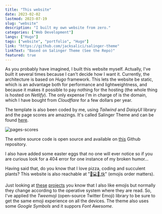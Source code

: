 ```yaml
---
title: "This website"
date: 2023-02-02
lastmod: 2023-07-19
slug: "website"
description: "I built my own website from zero."
categories: ["Web Development"]
langs: ["Hugo"]
tags: ["website", "portfolio", "Hugo"]
link: "https://github.com/jacksalici/salinger-theme"
linkText: "Based on Salinger Theme (See the Repo)"
featured: true
---
```


As you probably have imagined, I built this website myself. Actually, I've built it several times because I can't decide how I want it.
Currently, the architecture is based on _Hugo_ framework. This lets the website be static, which is an advantage both for performance and lightweightness, and because it makes it possible to pay nothing for the hosting (the whole thing is hosted on _Netlify_). The only expense I'm in charge of is the domain, which I have bought from _Cloudflare_ for a few dollars per year.

The template is also been coded by me, using _Tailwind_ and _DaisyUI_ library and the page scores are amazings. It's called Salinger Theme and can be found [here](/projects/salinger-theme).

![pages-scores](/uploads/scores.png)

The entire source code is open source and available on [this](https://github.com/jacksalici/jacksalici.com) Github repository.

I also have added some easter eggs that no one will ever notice so if you are curious look for a 404 error for one instance of my broken humor...

Having said that, do you know that I love pizza, coding and succulent plants? This website is also reachable at "[🍕💻🌵.tk](http://🍕💻🌵.tk)" (emojis order matters).

Just looking at [these](/projects/emojipoll/) [projects](/projects/emoji-list-api/) you know that I also like emojis but normally they change according to the operative system where they are read. So, I've applied the _Tweemoji_ (open-source Twitter Emoji) library to be sure to get the same emoji experience on all the devices. The theme also uses some _Google Symbols_ and it suppors _Font Awesome_.

